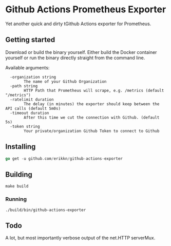 # Github Actions Prometheus Exporter
Yet another quick and dirty tGithub Actions exporter for Prometheus.

## Getting started
Download or build the binary yourself. Either build the Docker container yourself or run the binary directly straight from the command line.

Available arguments:

```
  -organization string
    	The name of your Github Organization
  -path string
    	HTTP Path that Prometheus will scrape, e.g. /metrics (default "/metrics")
  -ratelimit duration
    	The delay (in minutes) the exporter should keep between the API calls (default 5m0s)
  -timeout duration
    	After this time we cut the connection with Github. (default 5s)
  -token string
    	Your private/organization Github Token to connect to Github
```

## Installing

```go
go get -u github.com/erikkn/github-actions-exporter
```

## Building

```
make build
```

### Running

```
./build/bin/github-actions-exporter
```

## Todo
A lot, but most importantly verbose output of the net.HTTP serverMux.
